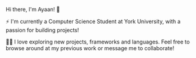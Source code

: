 Hi there, I'm Ayaan! 👋

⚡ I'm currently a Computer Science Student at York University, with a passion for building projects!

👨‍💻 I love exploring new projects, frameworks and languages. Feel free to browse around at my previous work or message me to collaborate!

<!---
ayaan-mo/ayaan-mo is a ✨ special ✨ repository because its `README.md` (this file) appears on your GitHub profile.
You can click the Preview link to take a look at your changes.
--->
